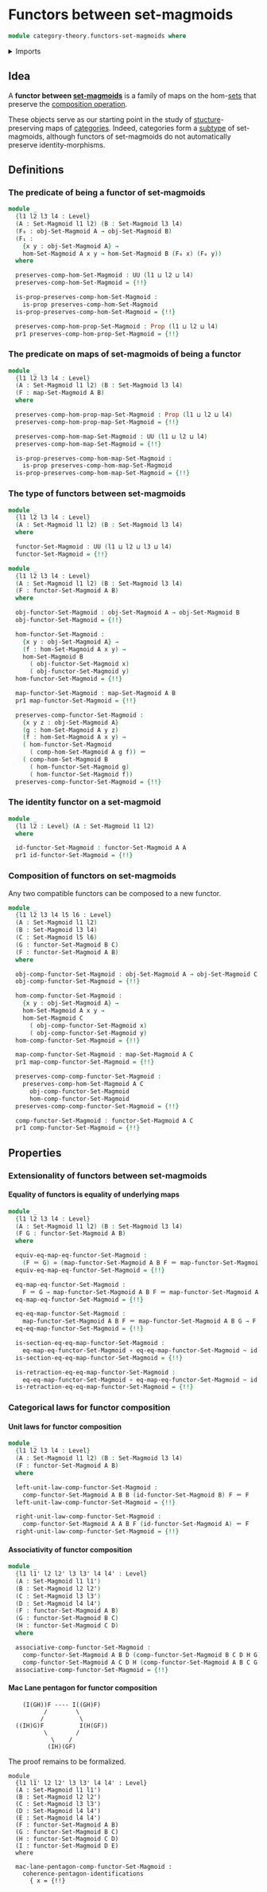 # Functors between set-magmoids

```agda
module category-theory.functors-set-magmoids where
```

<details><summary>Imports</summary>

```agda
open import category-theory.maps-set-magmoids
open import category-theory.set-magmoids

open import foundation.action-on-identifications-functions
open import foundation.dependent-pair-types
open import foundation.embeddings
open import foundation.equivalences
open import foundation.function-types
open import foundation.homotopies
open import foundation.identity-types
open import foundation.iterated-dependent-product-types
open import foundation.propositions
open import foundation.subtypes
open import foundation.type-arithmetic-dependent-pair-types
open import foundation.universe-levels
```

</details>

## Idea

A **functor between [set-magmoids](category-theory.set-magmoids.md)** is a
family of maps on the hom-[sets](foundation-core.sets.md) that preserve the
[composition operation](category-theory.composition-operations-on-binary-families-of-sets.md).

These objects serve as our starting point in the study of
[stucture](foundation.structure.md)-preserving maps of
[categories](category-theory.categories.md). Indeed, categories form a
[subtype](foundation-core.subtypes.md) of set-magmoids, although functors of
set-magmoids do not automatically preserve identity-morphisms.

## Definitions

### The predicate of being a functor of set-magmoids

```agda
module _
  {l1 l2 l3 l4 : Level}
  (A : Set-Magmoid l1 l2) (B : Set-Magmoid l3 l4)
  (F₀ : obj-Set-Magmoid A → obj-Set-Magmoid B)
  (F₁ :
    {x y : obj-Set-Magmoid A} →
    hom-Set-Magmoid A x y → hom-Set-Magmoid B (F₀ x) (F₀ y))
  where

  preserves-comp-hom-Set-Magmoid : UU (l1 ⊔ l2 ⊔ l4)
  preserves-comp-hom-Set-Magmoid = {!!}

  is-prop-preserves-comp-hom-Set-Magmoid :
    is-prop preserves-comp-hom-Set-Magmoid
  is-prop-preserves-comp-hom-Set-Magmoid = {!!}

  preserves-comp-hom-prop-Set-Magmoid : Prop (l1 ⊔ l2 ⊔ l4)
  pr1 preserves-comp-hom-prop-Set-Magmoid = {!!}
```

### The predicate on maps of set-magmoids of being a functor

```agda
module _
  {l1 l2 l3 l4 : Level}
  (A : Set-Magmoid l1 l2) (B : Set-Magmoid l3 l4)
  (F : map-Set-Magmoid A B)
  where

  preserves-comp-hom-prop-map-Set-Magmoid : Prop (l1 ⊔ l2 ⊔ l4)
  preserves-comp-hom-prop-map-Set-Magmoid = {!!}

  preserves-comp-hom-map-Set-Magmoid : UU (l1 ⊔ l2 ⊔ l4)
  preserves-comp-hom-map-Set-Magmoid = {!!}

  is-prop-preserves-comp-hom-map-Set-Magmoid :
    is-prop preserves-comp-hom-map-Set-Magmoid
  is-prop-preserves-comp-hom-map-Set-Magmoid = {!!}
```

### The type of functors between set-magmoids

```agda
module _
  {l1 l2 l3 l4 : Level}
  (A : Set-Magmoid l1 l2) (B : Set-Magmoid l3 l4)
  where

  functor-Set-Magmoid : UU (l1 ⊔ l2 ⊔ l3 ⊔ l4)
  functor-Set-Magmoid = {!!}

module _
  {l1 l2 l3 l4 : Level}
  (A : Set-Magmoid l1 l2) (B : Set-Magmoid l3 l4)
  (F : functor-Set-Magmoid A B)
  where

  obj-functor-Set-Magmoid : obj-Set-Magmoid A → obj-Set-Magmoid B
  obj-functor-Set-Magmoid = {!!}

  hom-functor-Set-Magmoid :
    {x y : obj-Set-Magmoid A} →
    (f : hom-Set-Magmoid A x y) →
    hom-Set-Magmoid B
      ( obj-functor-Set-Magmoid x)
      ( obj-functor-Set-Magmoid y)
  hom-functor-Set-Magmoid = {!!}

  map-functor-Set-Magmoid : map-Set-Magmoid A B
  pr1 map-functor-Set-Magmoid = {!!}

  preserves-comp-functor-Set-Magmoid :
    {x y z : obj-Set-Magmoid A}
    (g : hom-Set-Magmoid A y z)
    (f : hom-Set-Magmoid A x y) →
    ( hom-functor-Set-Magmoid
      ( comp-hom-Set-Magmoid A g f)) ＝
    ( comp-hom-Set-Magmoid B
      ( hom-functor-Set-Magmoid g)
      ( hom-functor-Set-Magmoid f))
  preserves-comp-functor-Set-Magmoid = {!!}
```

### The identity functor on a set-magmoid

```agda
module _
  {l1 l2 : Level} (A : Set-Magmoid l1 l2)
  where

  id-functor-Set-Magmoid : functor-Set-Magmoid A A
  pr1 id-functor-Set-Magmoid = {!!}
```

### Composition of functors on set-magmoids

Any two compatible functors can be composed to a new functor.

```agda
module _
  {l1 l2 l3 l4 l5 l6 : Level}
  (A : Set-Magmoid l1 l2)
  (B : Set-Magmoid l3 l4)
  (C : Set-Magmoid l5 l6)
  (G : functor-Set-Magmoid B C)
  (F : functor-Set-Magmoid A B)
  where

  obj-comp-functor-Set-Magmoid : obj-Set-Magmoid A → obj-Set-Magmoid C
  obj-comp-functor-Set-Magmoid = {!!}

  hom-comp-functor-Set-Magmoid :
    {x y : obj-Set-Magmoid A} →
    hom-Set-Magmoid A x y →
    hom-Set-Magmoid C
      ( obj-comp-functor-Set-Magmoid x)
      ( obj-comp-functor-Set-Magmoid y)
  hom-comp-functor-Set-Magmoid = {!!}

  map-comp-functor-Set-Magmoid : map-Set-Magmoid A C
  pr1 map-comp-functor-Set-Magmoid = {!!}

  preserves-comp-comp-functor-Set-Magmoid :
    preserves-comp-hom-Set-Magmoid A C
      obj-comp-functor-Set-Magmoid
      hom-comp-functor-Set-Magmoid
  preserves-comp-comp-functor-Set-Magmoid = {!!}

  comp-functor-Set-Magmoid : functor-Set-Magmoid A C
  pr1 comp-functor-Set-Magmoid = {!!}
```

## Properties

### Extensionality of functors between set-magmoids

#### Equality of functors is equality of underlying maps

```agda
module _
  {l1 l2 l3 l4 : Level}
  (A : Set-Magmoid l1 l2) (B : Set-Magmoid l3 l4)
  (F G : functor-Set-Magmoid A B)
  where

  equiv-eq-map-eq-functor-Set-Magmoid :
    (F ＝ G) ≃ (map-functor-Set-Magmoid A B F ＝ map-functor-Set-Magmoid A B G)
  equiv-eq-map-eq-functor-Set-Magmoid = {!!}

  eq-map-eq-functor-Set-Magmoid :
    F ＝ G → map-functor-Set-Magmoid A B F ＝ map-functor-Set-Magmoid A B G
  eq-map-eq-functor-Set-Magmoid = {!!}

  eq-eq-map-functor-Set-Magmoid :
    map-functor-Set-Magmoid A B F ＝ map-functor-Set-Magmoid A B G → F ＝ G
  eq-eq-map-functor-Set-Magmoid = {!!}

  is-section-eq-eq-map-functor-Set-Magmoid :
    eq-map-eq-functor-Set-Magmoid ∘ eq-eq-map-functor-Set-Magmoid ~ id
  is-section-eq-eq-map-functor-Set-Magmoid = {!!}

  is-retraction-eq-eq-map-functor-Set-Magmoid :
    eq-eq-map-functor-Set-Magmoid ∘ eq-map-eq-functor-Set-Magmoid ~ id
  is-retraction-eq-eq-map-functor-Set-Magmoid = {!!}
```

### Categorical laws for functor composition

#### Unit laws for functor composition

```agda
module _
  {l1 l2 l3 l4 : Level}
  (A : Set-Magmoid l1 l2) (B : Set-Magmoid l3 l4)
  (F : functor-Set-Magmoid A B)
  where

  left-unit-law-comp-functor-Set-Magmoid :
    comp-functor-Set-Magmoid A B B (id-functor-Set-Magmoid B) F ＝ F
  left-unit-law-comp-functor-Set-Magmoid = {!!}

  right-unit-law-comp-functor-Set-Magmoid :
    comp-functor-Set-Magmoid A A B F (id-functor-Set-Magmoid A) ＝ F
  right-unit-law-comp-functor-Set-Magmoid = {!!}
```

#### Associativity of functor composition

```agda
module _
  {l1 l1' l2 l2' l3 l3' l4 l4' : Level}
  (A : Set-Magmoid l1 l1')
  (B : Set-Magmoid l2 l2')
  (C : Set-Magmoid l3 l3')
  (D : Set-Magmoid l4 l4')
  (F : functor-Set-Magmoid A B)
  (G : functor-Set-Magmoid B C)
  (H : functor-Set-Magmoid C D)
  where

  associative-comp-functor-Set-Magmoid :
    comp-functor-Set-Magmoid A B D (comp-functor-Set-Magmoid B C D H G) F ＝
    comp-functor-Set-Magmoid A C D H (comp-functor-Set-Magmoid A B C G F)
  associative-comp-functor-Set-Magmoid = {!!}
```

#### Mac Lane pentagon for functor composition

```text
    (I(GH))F ---- I((GH)F)
          /        \
         /          \
  ((IH)G)F          I(H(GF))
          \        /
            \    /
           (IH)(GF)
```

The proof remains to be formalized.

```text
module _
  {l1 l1' l2 l2' l3 l3' l4 l4' : Level}
  (A : Set-Magmoid l1 l1')
  (B : Set-Magmoid l2 l2')
  (C : Set-Magmoid l3 l3')
  (D : Set-Magmoid l4 l4')
  (E : Set-Magmoid l4 l4')
  (F : functor-Set-Magmoid A B)
  (G : functor-Set-Magmoid B C)
  (H : functor-Set-Magmoid C D)
  (I : functor-Set-Magmoid D E)
  where

  mac-lane-pentagon-comp-functor-Set-Magmoid :
    coherence-pentagon-identifications
      { x = {!!}
```
